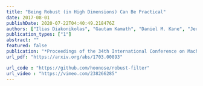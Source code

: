 ```yaml
---
title: "Being Robust (in High Dimensions) Can Be Practical"
date: 2017-08-01
publishDate: 2020-07-22T04:40:49.218476Z
authors: ["Ilias Diakonikolas", "Gautam Kamath", "Daniel M. Kane", "Jerry Li", "Ankur Moitra", "Alistair Stewart"]
publication_types: ["1"]
abstract: ""
featured: false
publication: "*Proceedings of the 34th International Conference on Machine Learning* (ICML 2017)"
url_pdf: "https://arxiv.org/abs/1703.00893"

url_code : "https://github.com/hoonose/robust-filter"
url_video : "https://vimeo.com/238266285"
---
```


